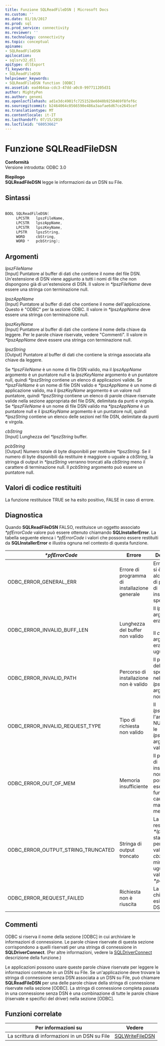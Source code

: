 ```yaml
---
title: Funzione SQLReadFileDSN | Microsoft Docs
ms.custom: ''
ms.date: 01/19/2017
ms.prod: sql
ms.prod_service: connectivity
ms.reviewer: ''
ms.technology: connectivity
ms.topic: conceptual
apiname:
- SQLReadFileDSN
apilocation:
- sqlsrv32.dll
apitype: dllExport
f1_keywords:
- SQLReadFileDSN
helpviewer_keywords:
- SQLReadFileDSN function [ODBC]
ms.assetid: ead464aa-cdc3-47dd-a0c0-997711205d31
author: MightyPen
ms.author: genemi
ms.openlocfilehash: ad1e3dc4901fc7251528e6040b9250469f8fef6c
ms.sourcegitcommit: b2464064c0566590e486a3aafae6d67ce2645cef
ms.translationtype: MT
ms.contentlocale: it-IT
ms.lasthandoff: 07/15/2019
ms.locfileid: "68053662"
---
```

# <a name="sqlreadfiledsn-function"></a>Funzione SQLReadFileDSN
**Conformità**  
 Versione introdotta: ODBC 3.0  
  
 **Riepilogo**  
 **SQLReadFileDSN** legge le informazioni da un DSN su File.  
  
## <a name="syntax"></a>Sintassi  
  
```cpp  
  
BOOL SQLReadFileDSN(  
     LPCSTR   lpszFileName,  
     LPCSTR   lpszAppName,  
     LPCSTR   lpszKeyName,  
     LPSTR    lpszString,  
     WORD     cbString,  
     WORD *   pcbString);  
```  
  
## <a name="arguments"></a>Argomenti  
 *lpszFileName*  
 [Input] Puntatore al buffer di dati che contiene il nome del file DSN. Un'estensione di DSN viene aggiunto a tutti i nomi di file che non dispongono già di un'estensione di DSN. Il valore in  *\*lpszFileName* deve essere una stringa con terminazione null.  
  
 *lpszAppName*  
 [Input] Puntatore al buffer di dati che contiene il nome dell'applicazione. Questo è "ODBC" per la sezione ODBC. Il valore in  *\*lpszAppName* deve essere una stringa con terminazione null.  
  
 *lpszKeyName*  
 [Input] Puntatore al buffer di dati che contiene il nome della chiave da leggere. Per le parole chiave riservate, vedere "Commenti". Il valore in  *\*lpszAppName* deve essere una stringa con terminazione null.  
  
 *lpszString*  
 [Output] Puntatore al buffer di dati che contiene la stringa associata alla chiave da leggere.  
  
 Se  *\*lpszFileName* è un nome di file DSN valido, ma il *lpszAppName* argomento è un puntatore null e la *lpszKeyName* argomento è un puntatore null, quindi  *\*lpszString* contiene un elenco di applicazioni valide. Se  *\*lpszFileName* è un nome di file DSN valido e  *\*lpszAppName* è un nome di applicazione valido, ma il *lpszKeyName* argomento è un valore null puntatore, quindi  *\*lpszString* contiene un elenco di parole chiave riservate valide nella sezione appropriata del file DSN, delimitata da punti e virgola. Se  *\*lpszFileName* è un nome di file DSN valido ma  *\*lpszAppName* è un puntatore null e il *lpszKeyName* argomento è un puntatore null, quindi  *\*lpszString* contiene un elenco delle sezioni nel file DSN, delimitate da punti e virgola.  
  
 *cbString*  
 [Input] Lunghezza del  *\*lpszString* buffer.  
  
 *pcbString*  
 [Output] Numero totale di byte disponibili per restituire  *\*lpszString*. Se il numero di byte disponibili da restituire è maggiore o uguale a *cbString*, la stringa di output in  *\*lpszString* verranno troncati alla *cbString* meno il carattere di terminazione null. Il *pcbString* argomento può essere un puntatore null.  
  
## <a name="returns"></a>Valori di codice restituiti  
 La funzione restituisce TRUE se ha esito positivo, FALSE in caso di errore.  
  
## <a name="diagnostics"></a>Diagnostica  
 Quando **SQLReadFileDSN** FALSO, restituisce un oggetto associato  *\*pfErrorCode* valore può essere ottenuto chiamando **SQLInstallerError**. La tabella seguente elenca i  *\*pfErrorCode* i valori che possono essere restituiti da **SQLInstallerError** e illustra ognuna nel contesto di questa funzione.  
  
|*\*pfErrorCode*|Errore|Descrizione|  
|---------------------|-----------|-----------------|  
|ODBC_ERROR_GENERAL_ERR|Errore di programma di installazione generale|Errore per cui si è verificato alcun errore di programma di installazione specifico.|  
|ODBC_ERROR_INVALID_BUFF_LEN|Lunghezza del buffer non valido|Il *lpszString* argomento era NULL.<br /><br /> Il *cbString* argomento era minore o uguale a 0.|  
|ODBC_ERROR_INVALID_PATH|Percorso di installazione non è valido|Il percorso del nome file specificato nella *lpszFileName* argomento non è valido.|  
|ODBC_ERROR_INVALID_REQUEST_TYPE|Tipo di richiesta non valido|Il *lpszAppName* l'argomento è NULL, mentre le *lpszKeyName* argomento è valido.|  
|ODBC_ERROR_OUT_OF_MEM|Memoria insufficiente|Il programma di installazione non è stato possibile eseguire la funzione a causa della mancanza di memoria.|  
|ODBC_ERROR_OUTPUT_STRING_TRUNCATED|Stringa di output troncato|La stringa restituita nel  *\*lpszString* è stato troncato perché il valore nella *cbString* era minore o uguale al valore nella  *\*pcbString*.|  
|ODBC_ERROR_REQUEST_FAILED|Richiesta non è riuscita|La parola chiave non esiste nel file DSN.|  
  
## <a name="comments"></a>Commenti  
 ODBC si riserva il nome della sezione [ODBC] in cui archiviare le informazioni di connessione. Le parole chiave riservate di questa sezione corrispondono a quelli riservati per una stringa di connessione in **SQLDriverConnect**. (Per altre informazioni, vedere la [SQLDriverConnect](../../../odbc/reference/syntax/sqldriverconnect-function.md) descrizione della funzione.)  
  
 Le applicazioni possono usare queste parole chiave riservate per leggere le informazioni contenute in un DSN su File. Se un'applicazione deve trovare la stringa di connessione senza DSN associata a un DSN su File, può chiamare **SQLReadFileDSN** per una delle parole chiave della stringa di connessione riservate nella sezione [ODBC]. La stringa di connessione completa passata in una connessione senza DSN è una combinazione di tutte le parole chiave (riservate e specifici del driver) nella sezione [ODBC].  
  
## <a name="related-functions"></a>Funzioni correlate  
  
|Per informazioni su|Vedere|  
|---------------------------|---------|  
|La scrittura di informazioni in un DSN su File|[SQLWriteFileDSN](../../../odbc/reference/syntax/sqlwritefiledsn-function.md)|
